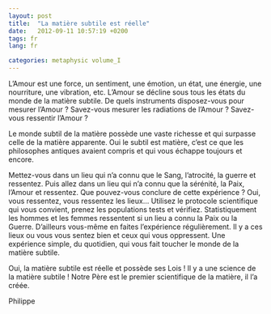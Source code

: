 ```yaml
---
layout: post
title:  "La matière subtile est réelle"
date:   2012-09-11 10:57:19 +0200
tags: fr
lang: fr

categories: metaphysic volume_I
---
```

L’Amour est une force, un sentiment, une émotion, un état, une énergie, une nourriture, une vibration, etc. L’Amour se décline sous tous les états du monde de la matière subtile. De quels instruments disposez-vous pour mesurer l’Amour ? Savez-vous mesurer les radiations de l’Amour ? Savez-vous ressentir l’Amour ?

Le monde subtil de la matière possède une vaste richesse et qui surpasse celle de la matière apparente. Oui le subtil est matière, c’est ce que les philosophes antiques avaient compris et qui vous échappe toujours et encore.

Mettez-vous dans un lieu qui n’a connu que le Sang, l’atrocité, la guerre et ressentez. Puis allez dans un lieu qui n’a connu que la sérénité, la Paix, l’Amour et ressentez. Que pouvez-vous conclure de cette expérience ? Oui, vous ressentez, vous ressentez les lieux… Utilisez le protocole scientifique qui vous convient, prenez les populations tests et vérifiez. Statistiquement les hommes et les femmes ressentent si un lieu a connu la Paix ou la Guerre. D’ailleurs vous-même en faites l’expérience régulièrement. Il y a ces lieux ou vous vous sentez bien et ceux qui vous oppressent. Une expérience simple, du quotidien, qui vous fait toucher le monde de la matière subtile.

Oui, la matière subtile est réelle et possède ses Lois ! ll y a une science de la matière subtile ! Notre Père est le premier scientifique de la matière, il l’a créée.

Philippe


<!-- 
Ce(tte) œuvre est mise à disposition selon les termes de la Licence Creative Commons Attribution - Pas d’Utilisation Commerciale 4.0 International.
-->